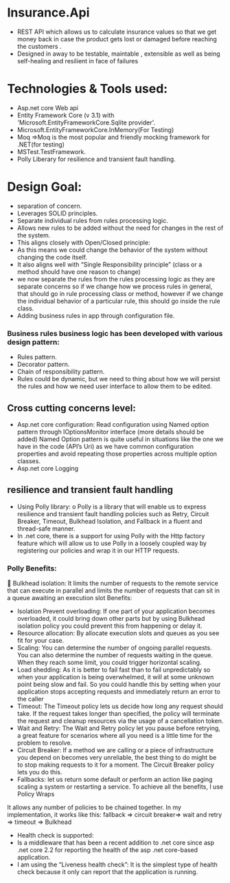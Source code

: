 # Insurance.Api
- REST API which allows us to calculate insurance values so that we get money back in case the product gets lost or damaged before reaching the customers .
- Designed in away to be testable, maintable , extensible as well as being self-healing and resilient in face of failures  
# Technologies & Tools  used:
- Asp.net core Web api
- Entity Framework Core (v 3.1) with 'Microsoft.EntityFrameworkCore.Sqlite provider'.
- Microsoft.EntityFrameworkCore.InMemory(For Testing)
- Moq =>Moq is the most popular and friendly mocking framework for .NET(for testing)
- MSTest.TestFramework.
- Polly Liberary for resilience and transient fault handling.

# Design Goal:
-	separation of concern.
- Leverages SOLID principles.
- Separate individual rules from rules processing logic.
- Allows new rules to be added without the need for changes in the rest of the system.
- This aligns closely with Open/Closed principle:
- As this means we could change the behavior of the system without changing the code itself.
- It also aligns well with “Single Responsibility principle” (class or a method should have one reason to change)
- we now separate the rules from the rules processing logic as they are separate concerns so if we change how we process rules in general, that should go in rule processing class or method, however if we change the individual behavior of a particular rule, this should go inside the rule class.
- Adding business rules in app through configuration file.
 ### Business rules business logic has been developed with various design pattern:
-	Rules pattern.
-	Decorator pattern.
-	Chain of responsibility pattern.
- Rules could be dynamic, but we need to thing about how we will persist the rules and how we need user interface to allow them to be edited.

## Cross cutting concerns level:

- Asp.net core configuration:
Read configuration using Named option pattern through IOptionsMonitor interface (more details should be added)
Named Option pattern is quite useful in situations like the one we have in the code (API’s Uri) as we have common configuration properties and avoid repeating those properties across multiple option classes.
- Asp.net core Logging
## resilience and transient fault handling
- Using Polly library:
o	Polly is a library that will enable us to express resilience and transient fault handling policies such as Retry, Circuit Breaker, Timeout, Bulkhead Isolation, and Fallback in a fluent and thread-safe manner.
- In .net core, there is a support for using Polly with the Http factory feature which will allow us to use Polly in a loosely coupled way by registering our policies and wrap it in our HTTP requests.

### Polly Benefits:
	Bulkhead isolation:
It limits the number of requests to the remote service that can execute in parallel and limits the number of requests that can sit in a queue awaiting an execution slot 
Benefits:
- Isolation
Prevent overloading:
If one part of your application becomes overloaded, it could bring down other parts but by using Bulkhead isolation policy you could prevent this from happening or delay it.
- Resource allocation:
By allocate execution slots and queues as you see fit for your case.
- Scaling:
You can determine the number of ongoing parallel requests. You can also determine the number of requests waiting in the queue. When they reach some limit, you could trigger horizontal scaling.
- Load shedding:
As it is better to fail fast than to fail unpredictably so when your application is being overwhelmed, it will at some unknown point being slow and fail.
So you could handle this by setting when your application stops accepting requests and immediately return an error to the caller
- Timeout:
The Timeout policy lets us decide how long any request should take. If the request takes longer than specified, the policy will terminate the request and cleanup resources via the usage of a cancellation token.
- Wait and Retry:
The Wait and Retry policy let you pause before retrying, a great feature for scenarios where all you need is a little time for the problem to resolve. 
- Circuit Breaker:
If a method we are calling or a piece of infrastructure you depend on becomes very unreliable, the best thing to do might be to stop making requests to it for a moment. The Circuit Breaker policy lets you do this.
- Fallbacks:
let us return some default or perform an action like paging scaling a system or restarting a service.
To achieve all the benefits, I use Policy Wraps  

It allows any number of policies to be chained together. In my implementation, it works like this:
 fallback => circuit breaker=> wait and retry => timeout => Bulkhead
- Health check is supported:
- Is a middleware that has been a recent addition to .net core since asp .net core 2.2 for reporting the health of the asp .net core-based application.
- I am using the “Liveness health check”:
It is the simplest type of health check because it only can report that the application is running.
